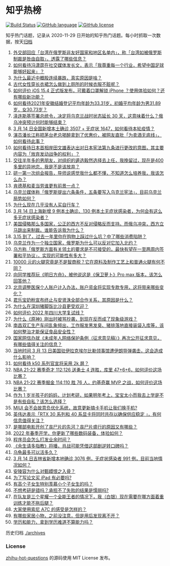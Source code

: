 # 知乎热榜
[![Build Status](https://github.com/ToWeLong/zhihu-hot-questions/workflows/CI/badge.svg)](https://github.com/ToWeLong/zhihu-hot-questions/actions)
[![GitHub language](https://img.shields.io/badge/language-golang-orange.svg)](https://golang.org/)
[![GitHub license](https://img.shields.io/github/license/ToWeLong/zhihu-hot-questions)](https://github.com/ToWeLong/zhihu-hot-questions/blob/main/LICENSE)

知乎热门话题，记录从 2020-11-29 日开始的知乎热门话题。每小时抓取一次数据，按天[归档](./archives)

<!-- BEGIN -->

1. [外交部回应「台湾在俄罗斯非友好国家和地区名单内」，称「台湾如被俄罗斯制裁是咎由自取」，透露了哪些信息？](https://www.zhihu.com/question/521889011)
1. [如何看待冯潇霆在社交媒体发长文，表示「我尊重每一个行业，希望中国足球能够好起来」？](https://www.zhihu.com/question/521952555)
1. [为什么最近中概股连续暴跌，真实原因是啥？](https://www.zhihu.com/question/521451437)
1. [古代女性穿长衣裙怎么做到上厕所的时候衣服不脏呢？](https://www.zhihu.com/question/516878996)
1. [如何评价 iOS 15.4 正式版发布，可戴着口罩解锁 iPhone ？使用体验如何？还有哪些新功能？](https://www.zhihu.com/question/521980960)
1. [如何看待2021年安徽结婚登记平均年龄为33.31岁，初婚平均年龄为男31.89岁，女30.73岁？](https://www.zhihu.com/question/521734055)
1. [泽连斯基签署总统令，决定将乌克兰战时状态延长 30 天，这意味着什么？俄乌冲突预计何时能够结束？](https://www.zhihu.com/question/521993921)
1. [3 月 14 日全国新增本土确诊 3507 + 无症状 1647，如何看待本轮疫情？](https://www.zhihu.com/question/522001146)
1. [演员潘长江称把茅台老总喝醉拿到了优惠价，被网友直批「为卖酒无底线」，如何看待此事？](https://www.zhihu.com/question/521931029)
1. [如何看待日本首相岸田文雄表达出对日本宪法第九条进行更改的意图，其主要内容为「放弃发动战争的权利」？](https://www.zhihu.com/question/521659301)
1. [交往半年多的男朋友，对组织的遴选毅然选择去上任，我挽留过，现在是400多里的异地恋，我是不是该放弃？](https://www.zhihu.com/question/521631414)
1. [研一第一次组会报告，导师说感觉我什么都不懂，不知道怎么培养我，我该怎么办？](https://www.zhihu.com/question/501944863)
1. [肯德基和麦当劳谁更有前景一点？](https://www.zhihu.com/question/507958151)
1. [乌克兰媒体称「俄罗斯提出六条条件，五条要写入乌克兰宪法」，目前乌克兰局势如何？](https://www.zhihu.com/question/521886190)
1. [为什么现在几乎没有人买自行车？](https://www.zhihu.com/question/392132198)
1. [3 月 14 日上海新增 9 例本土确诊、130 例本土无症状感染者，为何会有这么多无症状感染者？](https://www.zhihu.com/question/521995683)
1. [美国侵略那么多国家，公正的西方不反对侵略反而支持。而俄乌冲突，西方立马跳出来制裁。谁能告诉我为什么？](https://www.zhihu.com/question/520961719)
1. [3.15 到了，过去一年里你在购物上踩过什么坑？中了哪些消费陷阱？](https://www.zhihu.com/question/521871608)
1. [乌克兰作为一个独立国家，俄罗斯为什么可以反对它加入北约？](https://www.zhihu.com/question/518530620)
1. [乌方称「俄罗斯方面有关领土的要求是不可接受的，最快有望在一至两周内签署和平协议」，实现的可能性有多大？](https://www.zhihu.com/question/521994520)
1. [10000 元的火腿究竟是不是智商税？它在原料及制作工艺上和普通火腿有何不同？](https://www.zhihu.com/question/489390315)
1. [向同学推荐玩《明日方舟》，被他说这是《保卫萝卜》Pro max 版本，该怎么回答他？](https://www.zhihu.com/question/521526187)
1. [北京调整医保个人账户计入办法，账户资金将实现专款专用，这将带来哪些变化？](https://www.zhihu.com/question/521838250)
1. [君乐宝奶粉宣布终止与安贤洙全部合作关系，其原因是什么？](https://www.zhihu.com/question/521860845)
1. [为什么在深圳猪脚饭比沙县更受欢迎？](https://www.zhihu.com/question/521268022)
1. [如何评价 2022 年四川大学复试线？](https://www.zhihu.com/question/521896267)
1. [为什么《原神》刚出时被骂抄袭，到现在反而成了现象级游戏？](https://www.zhihu.com/question/521256560)
1. [南昌双汇生产车间乱象频出，工作服发黑发臭、猪排落地直接装袋入库等，该如何整治才能保证食品安全性？](https://www.zhihu.com/question/522006258)
1. [国家网信办就《未成年人网络保护条例（征求意见稿）》再次公开征求意见，有哪些值得关注的信息？](https://www.zhihu.com/question/521838288)
1. [当地时间 3 月 13 日美国驻伊拉克埃尔比勒领事馆遭伊朗导弹袭击，这会造成什么影响？](https://www.zhihu.com/question/521644154)
1. [如何看待 k50 系列官宣将采用 2k 屏？](https://www.zhihu.com/question/521881773)
1. [NBA 21-22 赛季奇才 112:126 送勇士 4 连胜，库里 47+6+6，如何评价这场比赛？](https://www.zhihu.com/question/522004909)
1. [NBA 21-22 赛季掘金 114:110 胜 76 人，约基奇赢 MVP 之战，如何评价这场比赛？](https://www.zhihu.com/question/521994607)
1. [作为 1 岁半孩子的妈妈，计划考研，如果明年考上，宝宝太小而我去上学是不是有些自私？该怎么选择？](https://www.zhihu.com/question/520096815)
1. [MIUI 会不会故意负优化系统，故意更新搞卡手机让我们换手机?](https://www.zhihu.com/question/519008663)
1. [英伟达表示「RTX 30 系列和 40 系显卡将同时共存以确保供应稳定 」，有何信息值得关注？](https://www.zhihu.com/question/520713147)
1. [是哪部电影开创了丧尸片的先河？丧尸片盛行的原因又有哪些？](https://www.zhihu.com/question/35183891)
1. [2022 年春季开学，你更新了哪些数码装备，体验如何？](https://www.zhihu.com/question/518483407)
1. [程序员会怎么打发业余时间？](https://www.zhihu.com/question/493704857)
1. [《余生请多指教》将播，肖战可能凭借这部剧逆转口碑吗？](https://www.zhihu.com/question/521825593)
1. [乌龟最多可以活多久？](https://www.zhihu.com/question/289694576)
1. [3 月 14 日吉林省新增本地确诊 3076 例，无症状感染者 991 例，目前当地情况如何？](https://www.zhihu.com/question/522001695)
1. [安陵容为什么对甄嬛恨之入骨？](https://www.zhihu.com/question/454074878)
1. [为了写论文买 iPad 有必要吗?](https://www.zhihu.com/question/520864549)
1. [有高个子女生特别羡慕小个子女生的吗？](https://www.zhihu.com/question/521801733)
1. [不想考研是错吗？承担不了失败的结果是懦弱吗?](https://www.zhihu.com/question/521956675)
1. [在队友是三个星耀一个全能王者的情况下，我（白银）现在需要在哪方面着重训练才能不拖后腿？](https://www.zhihu.com/question/522000482)
1. [大家使用索尼 A7C 的感受是怎样的？](https://www.zhihu.com/question/429863026)
1. [有哪些家居小物，之前没注意，但是用后发现离不开？](https://www.zhihu.com/question/519406048)
1. [学历和能力，拿到学历难道不算能力吗？](https://www.zhihu.com/question/522014091)

<!-- END -->

历史归档 [./archives](./archives)


### License
[zhihu-hot-questions](https://github.com/towelong/zhihu-hot-questions) 的源码使用 MIT License 发布。